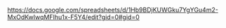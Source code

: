 https://docs.google.com/spreadsheets/d/1Hb9BDjKUWGku7YgYGu4m2-MxOdKwIwqMFIhu1x-F5Y4/edit?gid=0#gid=0
